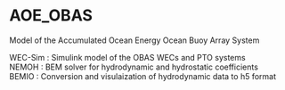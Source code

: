 # AOE_OBAS
Model of the Accumulated Ocean Energy Ocean Buoy Array System

WEC-Sim  :  Simulink model of the OBAS WECs and PTO systems <br>
NEMOH    :  BEM solver for hydrodynamic and hydrostatic coefficients <br>
BEMIO    :  Conversion and visulaization of hydrodynamic data to h5 format  
